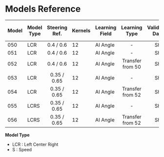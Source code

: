# Models Reference

| Model | Model Type | Steering Ref. | Kernels | Learning Field | Learning Type | Validation Dataset | # Images | Image Type | Val. Loss | Epoch | Angle Accuracy | Throttle Accuracy | Val. Angle Accuracy | Val. Throttle Accuracy |
| - | - | :-: | - | - | :-: | -: | -: | - | -: | -: | -: | -: | -: | -: |
| 050 | LCR  |  0.4 / 0.6  | 12 | AI Angle |         -        | Shuffle | 60 K | Raw | 0.12036 | 39 | - | - | - | - |
| 051 | LCR  |  0.4 / 0.6  | 12 | AI Angle |         -        | Shuffle | 72 K | Raw | 0.18487 | 33 | - | - | - | - |
| 052 | LCR  |  0.4 / 0.6  | 12 | AI Angle | Transfer from 50 | Shuffle | 72 K | Raw | 0.18065 | 46 | - | - | - | - |
| 053 | LCR  | 0.35 / 0.65 | 12 | AI Angle |         -        | Shuffle | 72 K | Raw | 0.19021 | 35 | - | - | - | - |
| 054 | LCR  | 0.35 / 0.65 | 12 | AI Angle | Transfer from 52 | Shuffle | 72 K | Raw | 0.13072 | 21 | - | - | - | - |
| 055 | LCRS | 0.35 / 0.65 | 12 | AI Angle |         -        | Shuffle | 72 K | Raw | 0.13679 | 26 | 0.9063 | 0.9885 | 0.9024 | 0.9918 |
| 056 | LCRS | 0.35 / 0.65 | 12 | AI Angle | Transfer from 52 | Shuffle | 72 K | Raw | 0.11870 | 18 | 0.9255 | 0.9899 | 0.9146 | 0.9943 |

__Model Type__

* LCR : Left Center Right
* S : Speed
